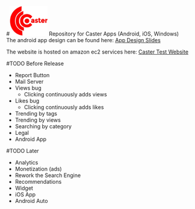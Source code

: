 #<img src="https://github.com/FutureProg/Caster/blob/master/Caster_Resources/title.png?raw=true" width="20%"/>
Repository for Caster Apps (Android, iOS, Windows) <br/>
The android app design can be found here: <a href="https://docs.google.com/presentation/d/1mL2SCdt58fwieVYCdFVPcE_G-W3EwfM3spEyMYp2hkk/edit?usp=sharing">App Design Slides</a>

The website is hosted on amazon ec2 services here: <a href="http://ec2-52-35-70-147.us-west-2.compute.amazonaws.com/">Caster Test Website</a>

#TODO Before Release

* Report Button
* Mail Server
* Views bug
  * Clicking continuously adds views
* Likes bug
  * Clicking continuously adds likes
* Trending by tags
* Trending by views
* Searching by category
* Legal
* Android App

#TODO Later

* Analytics
* Monetization (ads)
* Rework the Search Engine
* Recommendations 
* Widget
* iOS App
* Android Auto
